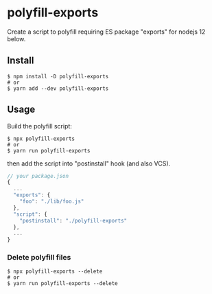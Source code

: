 # polyfill-exports

Create a script to polyfill requiring ES package \"exports\" for nodejs 12 below.

## Install

```shell
$ npm install -D polyfill-exports
# or
$ yarn add --dev polyfill-exports
```

## Usage

Build the polyfill script:

```shell
$ npx polyfill-exports
# or
$ yarn run polyfill-exports
```

then add the script into "postinstall" hook (and also VCS).

```js
// your package.json
{
  ...
  "exports": {
    "foo": "./lib/foo.js"
  },
  "script": {
    "postinstall": "./polyfill-exports"
  },
  ...
}
```

### Delete polyfill files

```shell
$ npx polyfill-exports --delete
# or
$ yarn run polyfill-exports --delete
```
